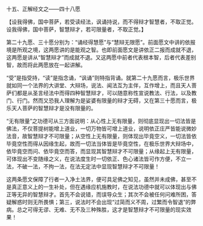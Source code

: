 十五、正解经文之——四十八愿

   【设我得佛，国中菩萨，若受读经法，讽诵持说，而不得辩才智慧者，不取正觉。
     设我得佛，国中菩萨，智慧辩才，若可限量者，不取正觉。】

​     第二十九愿、三十愿分别为：“诵经得慧愿”与“慧辩无限愿”。前面愿文中讲的依报境是所观之境，这两愿讲的是能观之智。也即前面愿文是讲依正二报而成就不退，这两愿是讲从“智慧辩才”而成就不退。又这两愿中前者代表根本智，后者代表差别智，故而将此两愿放在一起讲解。

​     “受”是指受持，“读”是指念诵，“讽诵”则特指背诵。就第二十九愿而言，极乐世界就如同一个法界的大讲堂、大辩场，说法、闻法互为主伴，互作增上，而且天人菩萨们都是从圣言经法中而得四种智慧辩才，可以随意称性宣说教法、行法，以及教门、行门。然而又恐我人理解为是娑婆有限量的辩才无碍，又在第三十愿而言，极乐天人菩萨的智慧辩才是没有限量的。

​     “无有限量”之功德可从三方面说明：从心性上无有限量，则彻底显现出一切法皆是佛法，不仅菩提树能增上道业，一切万物皆可增上道业，说明依正庄严皆能说微妙法音，故智慧辩才不可限量；从空性上无有限量，则体现出毕竟空义，一切法皆依毕竟空性而得从因缘生起，故而一切法当体皆是毕竟空性，在极乐世界大辩场中，依毕竟空而问、依毕竟空而答，而显现其智慧辩才不可限量；从缘起上无有限量，可体现出不变随缘之义，在说法度生时一切依正、色心诸法皆可作方便，不立一法，不破一法，不拘一法，在法无定法中显现智慧辩才不可限量！

​     这两条愿文保障了行者一入净土法界，便可具足佛之知见，虽然并未成佛，甚至不是真正意义上的一生补处，但在遇缘应机施教时，在说法功德中就可以体现出与佛正等无异的智慧辩才。首先不会说错，而误导众生；其次不会被任何问难所困，答疑解惑时则无所畏惧；第三，说法时不会出现“过简而义不周，过繁而令智退”的弊病。总之可得无谬、无难、无不及三种殊胜，这才是智慧辩才不可限量的现实效果！